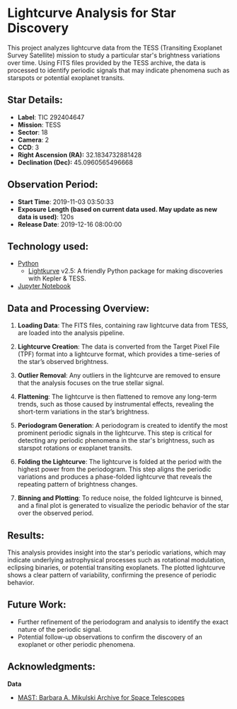 # Lightcurve Analysis for Star Discovery

This project analyzes lightcurve data from the TESS (Transiting Exoplanet Survey Satellite) mission to study a particular star's brightness variations over time. Using FITS files provided by the TESS archive, the data is processed to identify periodic signals that may indicate phenomena such as starspots or potential exoplanet transits.

## Star Details:
- **Label**: TIC 292404647
- **Mission**: TESS
- **Sector**: 18
- **Camera**: 2
- **CCD**: 3
- **Right Ascension (RA):** 32.1834732881428
- **Declination (Dec):** 45.0960565496668

## Observation Period:
- **Start Time**: 2019-11-03 03:50:33
- **Exposure Length (based on current data used. May update as new data is used)**: 120s 
- **Release Date**: 2019-12-16 08:00:00

## Technology used:
- [Python](https://www.python.org/)
  - [Lightkurve](https://lightkurve.github.io/lightkurve/) v2.5: A friendly Python package for making discoveries with Kepler & TESS.
- [Jupyter Notebook](https://jupyter.org/)
## Data and Processing Overview:

1. **Loading Data**: The FITS files, containing raw lightcurve data from TESS, are loaded into the analysis pipeline.
   
2. **Lightcurve Creation**: The data is converted from the Target Pixel File (TPF) format into a lightcurve format, which provides a time-series of the star’s observed brightness.

3. **Outlier Removal**: Any outliers in the lightcurve are removed to ensure that the analysis focuses on the true stellar signal.

4. **Flattening**: The lightcurve is then flattened to remove any long-term trends, such as those caused by instrumental effects, revealing the short-term variations in the star’s brightness.

5. **Periodogram Generation**: A periodogram is created to identify the most prominent periodic signals in the lightcurve. This step is critical for detecting any periodic phenomena in the star's brightness, such as starspot rotations or exoplanet transits.

6. **Folding the Lightcurve**: The lightcurve is folded at the period with the highest power from the periodogram. This step aligns the periodic variations and produces a phase-folded lightcurve that reveals the repeating pattern of brightness changes.

7. **Binning and Plotting**: To reduce noise, the folded lightcurve is binned, and a final plot is generated to visualize the periodic behavior of the star over the observed period.

## Results:
This analysis provides insight into the star's periodic variations, which may indicate underlying astrophysical processes such as rotational modulation, eclipsing binaries, or potential transiting exoplanets. The plotted lightcurve shows a clear pattern of variability, confirming the presence of periodic behavior.

## Future Work:
- Further refinement of the periodogram and analysis to identify the exact nature of the periodic signal.
- Potential follow-up observations to confirm the discovery of an exoplanet or other periodic phenomena.

## Acknowledgments:
**Data**
- [MAST: Barbara A. Mikulski Archive for Space Telescopes](https://mast.stsci.edu/portal/Mashup/Clients/Mast/Portal.html)
